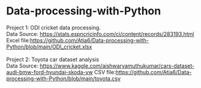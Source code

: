 # Data-processing-with-Python
Project 1: ODI cricket data processing.
<br>Data Source: https://stats.espncricinfo.com/ci/content/records/283193.html 
Excel file:https://github.com/Atia6/Data-processing-with-Python/blob/main/ODI_cricket.xlsx
<br>
<br>Project 2: Toyota car dataset analysis
<br>Data Source: https://www.kaggle.com/aishwaryamuthukumar/cars-dataset-audi-bmw-ford-hyundai-skoda-vw
CSV file:https://github.com/Atia6/Data-processing-with-Python/blob/main/toyota.csv
